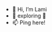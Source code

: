 - 👋 Hi, I’m Lami
- 🌱 exploring 🚀 
- 📫 Ping here!

<!---
tolem/tolem is a ✨ special ✨ repository because its `README.md` (this file) appears on your GitHub profile.
You can click the Preview link to take a look at your changes.
--->
